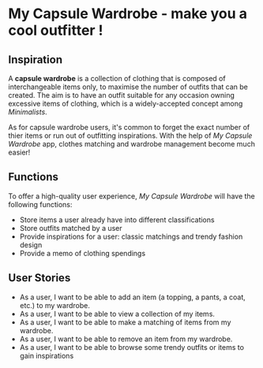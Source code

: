 # My Capsule Wardrobe - make you a cool outfitter !

## Inspiration

A **capsule wardrobe** is a collection of clothing that is composed of interchangeable items only, 
to maximise the number of outfits that can be created. The aim is to have an outfit suitable for any occasion owning
excessive items of clothing, which is a widely-accepted concept among *Minimalists*.  

As for capsule wardrobe users, it's common to forget the exact number of thier items or run out of 
outfitting inspirations. With the help of *My Capsule Wardrobe* app, clothes matching and wardrobe management
become much easier! 


## Functions
To offer a high-quality user experience, *My Capsule Wardrobe* will have the following 
functions:

- Store items a user already have into different classifications
- Store outfits matched by a user
- Provide inspirations for a user: classic matchings and trendy fashion design
- Provide a memo of clothing spendings



## User Stories
- As a user, I want to be able to add an item (a topping, a pants, a coat, etc.) to my wardrobe.
- As a user, I want to be able to view a collection of my items.
- As a user, I want to be able to make a matching of items from my wardrobe.
- As a user, I want to be able to remove an item from my wardrobe.
- As a user, I want to be able to browse some trendy outfits or items to gain inspirations




